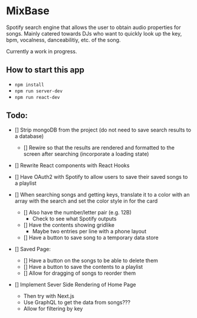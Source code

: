 # MixBase

Spotify search engine that allows the user to obtain audio properties for songs. Mainly catered towards DJs who want to quickly look up the key, bpm, vocalness, danceabilitiy, etc. of the song. 

Currently a work in progress.

## How to start this app

- `npm install`
- `npm run server-dev`
- `npm run react-dev`

## Todo:
- [] Strip mongoDB from the project (do not need to save search results to a database)
    - [] Rewire so that the results are rendered and formatted to the screen after searching (incorporate a loading state)
- [] Rewrite React components with React Hooks
- [] Have OAuth2 with Spotify to allow users to save their saved songs to a playlist
- [] When searching songs and getting keys, translate it to a color with an array with the search and set the color style in for the card
    - [] Also have the number/letter pair (e.g. 12B)
        - Check to see what Spotify outputs
    - [] Have the contents showing gridlike
        - Maybe two entries per line with a phone layout
    - [] Have a button to save song to a temporary data store
- [] Saved Page:
    - [] Have a button on the songs to be able to delete them
    - [] Have a button to save the contents to a playlist
    - [] Allow for dragging of songs to reorder them

- [] Implement Sever Side Rendering of Home Page
    - Then try with Next.js
    - Use GraphQL to get the data from songs???
    - Allow for filtering by key
